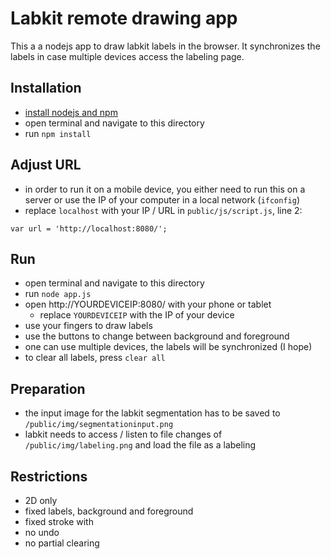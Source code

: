 # Labkit remote drawing app

This a a nodejs app to draw labkit labels in the browser. It synchronizes the labels in case multiple devices access the labeling page.


## Installation
- [install nodejs and npm](https://docs.npmjs.com/downloading-and-installing-node-js-and-npm)
- open terminal and navigate to this directory
- run `npm install`

## Adjust URL
- in order to run it on a mobile device, you either need to run this on a server or use the IP of your computer in a local network (`ifconfig`)
- replace `localhost` with your IP / URL in `public/js/script.js`, line 2:
```
var url = 'http://localhost:8080/';
```

## Run
- open terminal and navigate to this directory
- run `node app.js`
- open http://YOURDEVICEIP:8080/ with your phone or tablet
	- replace `YOURDEVICEIP` with the IP of your device
- use your fingers to draw labels
- use the buttons to change between background and foreground
- one can use multiple devices, the labels will be synchronized (I hope)
- to clear all labels, press `clear all`

## Preparation
- the input image for the labkit segmentation has to be saved to `/public/img/segmentationinput.png`
- labkit needs to access / listen to file changes of `/public/img/labeling.png` and load the file as a labeling

## Restrictions
- 2D only
- fixed labels, background and foreground
- fixed stroke with
- no undo
- no partial clearing

